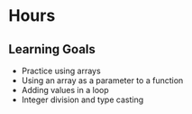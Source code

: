 <h1>Hours</h1>
<h2>Learning Goals</h2>
<ul>
<li>
Practice using arrays
</li>
  <li>
Using an array as a parameter to a function
    </li>
    <li>
Adding values in a loop
      </li>
      <li>
Integer division and type casting
    </li>

  
</ul>
